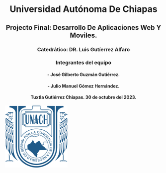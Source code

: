 <center>

# Universidad Autónoma De Chiapas

## Projecto Final: Desarrollo De Aplicaciones Web Y Moviles.

### **Catedrático:** DR. Luis Gutíerrez Alfaro

### **Integrantes del equipo**

#### - José Gilberto Guzmán Gutiérrez.

#### - Julio Manuel Gómez Hernández.

#### Tuxtla Gutiérrez Chiapas. 30 de octubre del 2023.

</center>

<img src="logounach.png" width="200">
